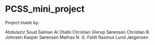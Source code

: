 # PCSS_mini_project

Project made by:

Abdulaziz Soud Salman Al Otaibi
Christian Glerup Sørensen
Christian B. Johnsen
Kasper Sørensen
Mathas N. G. Faldt
Rasmus Lund Jørgensen
